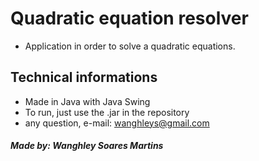 # Quadratic equation resolver
- Application in order to solve a quadratic equations.

## Technical informations
- Made in Java with Java Swing
- To run, just use the .jar in the repository
- any question, e-mail: wanghleys@gmail.com

##### Made by: Wanghley Soares Martins

